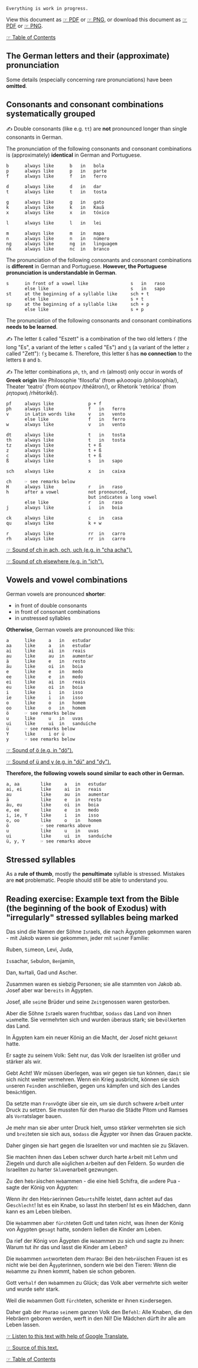 
`Everything is work in progress.`

View this document as [☞ PDF](https://github.com/deduke-men-a-selanna/angel/blob/main/Pronunciation.pdf) or [☞ PNG](https://github.com/deduke-men-a-selanna/angel/blob/main/Pronunciation.png), or download this document as [☞ PDF](https://raw.githubusercontent.com/deduke-men-a-selanna/angel/main/Pronunciation.pdf) or [☞ PNG](https://raw.githubusercontent.com/deduke-men-a-selanna/angel/main/Pronunciation.png).

[☞ Table of Contents](https://github.com/deduke-men-a-selanna/angel/blob/main/Readme.md)

The German letters and their (approximate) pronunciation
-

Some details (especially concerning rare pronunciations) have been **omitted**.

Consonants and consonant combinations systematically grouped
-

✍️ Double consonants (like e.g. `tt`) are **not** pronounced longer than single consonants in German.

The pronunciation of the following consonants and consonant combinations is (approximately) **identical** in German and Portuguese.

    b      always like      b   in   bola
    p      always like      p   in   parte
    f      always like      f   in   ferro

    d      always like      d   in   dar
    t      always like      t   in   tosta

    g      always like      g   in   gato
    k      always like      k   in   Kauã
    x      always like      x   in   tóxico

    l      always like      l   in   lei

    m      always like      m   in   mapa
    n      always like      n   in   número
    ng     always like      ng  in   linguagem
    nk     always like      nc  in   branco

The pronunciation of the following consonants and consonant combinations is **different** in German and Portuguese. **However, the Portuguese pronunciation is understandable in German**.

    s      in front of a vowel like                s   in   raso
           else like                               s   in   sapo
    st     at the beginning of a syllable like     sch + t
           else like                               s + t
    sp     at the beginning of a syllable like     sch + p
           else like                               s + p

The pronunciation of the following consonants and consonant combinations **needs to be learned**.

✍️ The letter `ß` called "Eszett" is a combination of the two old letters `ſ` (the long "Es", a variant of the letter `s` called "Es") and `ʒ` (a variant of the letter `z` called "Zett"): `ſʒ` became `ß`. Therefore, this letter `ß` has **no connection** to the letters `B` and `b`.

✍️ The letter combinations `ph`, `th`, and `rh` (almost) only occur in words of **Greek origin** like Philosophie 'filosofia' (from `φ`ιλοσοφία /philosophía/), Theater 'teatro' (from `θ`έατρον /théātron/), or Rhetorik 'retórica' (from `ῥ`ητορική /rhētorikḗ/).

    pf     always like             p + f
    ph     always like             f   in   ferro
    v      in Latin words like     v   in   vento
           else like               f   in   ferro
    w      always like             v   in   vento

    dt     always like             t   in   tosta
    th     always like             t   in   tosta
    tz     always like             t + ß
    z      always like             t + ß
    c      always like             t + ß
    ß      always like             s   in   sapo

    sch    always like             x   in   caixa

    ch     ☞ see remarks below
    H      always like             r   in   raso
    h      after a vowel           not pronounced,
                                   but indicates a long vowel
           else like               r   in   raso
    j      always like             i   in   boia

    ck     always like             c   in   casa
    qu     always like             k + w

    r      always like             rr  in   carro
    rh     always like             rr  in   carro

[☞ Sound of ch in ach, och, uch (e.g. in "cha acha").](https://upload.wikimedia.org/wikipedia/commons/0/0f/Voiceless_velar_fricative.ogg)

[☞ Sound of ch elsewhere (e.g. in "ich").](https://upload.wikimedia.org/wikipedia/commons/4/43/De-ich.ogg)

Vowels and vowel combinations
-

German vowels are pronounced **shorter**:
* in front of double consonants
* in front of consonant combinations
* in unstressed syllables

**Otherwise**, German vowels are pronounced like this:

    a      like     a   in   estudar
    aa     like     a   in   estudar
    ai     like     ai  in   reais
    au     like     au  in   aumentar
    ä      like     e   in   resto
    äu     like     oi  in   boia
    e      like     e   in   medo
    ee     like     e   in   medo
    ei     like     ai  in   reais
    eu     like     oi  in   boia
    i      like     i   in   isso
    ie     like     i   in   isso
    o      like     o   in   homem
    oo     like     o   in   homem
    ö      ☞ see remarks below
    u      like     u   in   uvas
    ui     like     ui  in   sanduíche
    ü      ☞ see remarks below
    Y      like     i or ü
    y      ☞ see remarks below

[☞ Sound of ö (e.g. in "dö").](https://upload.wikimedia.org/wikipedia/commons/5/53/Close-mid_front_rounded_vowel.ogg)

[☞ Sound of ü and y (e.g. in "dü" and "dy").](https://upload.wikimedia.org/wikipedia/commons/e/ea/Close_front_rounded_vowel.ogg)

**Therefore, the following vowels sound similar to each other in German.**

    a, aa        like     a   in   estudar
    ai, ei       like     ai  in   reais
    au           like     au  in   aumentar
    ä            like     e   in   resto
    äu, eu       like     oi  in   boia
    e, ee        like     e   in   medo
    i, ie, Y     like     i   in   isso
    o, oo        like     o   in   homem
    ö            ☞ see remarks above
    u            like     u   in   uvas
    ui           like     ui  in   sanduíche
    ü, y, Y      ☞ see remarks above

Stressed syllables
-

As a **rule of thumb**, mostly the **penultimate** syllable is stressed. Mistakes are **not** problematic. People should still be able to understand you.


Reading exercise: Example text from the Bible (the beginning of the book of Exodus) with "irregularly" stressed syllables being marked
-

Das sind die Namen der Söhne `Is`raels, die nach Ägypten gekommen waren - mit Jakob waren sie gekommen, jeder mit `sei`ner Famílie:

Ruben, `Si`meon, Levi, Juda,

`Is`sachar, `Se`bulon, `Ben`jamin,

Dan, `Naf`tali, Gad und Ascher.

Zusammen waren es siebzig Personen; sie alle stammten von Jakob ab. Josef aber war be`reits` in Ägypten.

Josef, alle `sei`ne Brüder und seine `Zeit`genossen waren gestorben.

Aber die Söhne `Is`raels waren fruchtbar, so`dass` das Land von ihnen `wim`melte. Sie vermehrten sich und wurden `ü`beraus stark; sie be`völ`kerten das Land.

In Ägypten kam ein neuer König an die Macht, der Josef nicht ge`kannt` hatte.

Er sagte zu seinem Volk: Seht nur, das Volk der Israeliten ist größer und stärker als wir.

Gebt Acht! Wir müssen überlegen, was wir gegen sie tun können, da`mit` sie sich nicht weiter vermehren. Wenn ein Krieg ausbricht, können sie sich `un`seren `Fein`den `an`schließen, gegen uns kämpfen und sich des Landes be`mäch`tigen.

Da setzte man `Fron`vögte über sie ein, um sie durch schwere `Ar`beit unter Druck zu setzen. Sie mussten für den `Pha`rao die Städte Pitom und Ramses als `Vor`ratslager bauen.

Je mehr man sie aber unter Druck hielt, umso stärker vermehrten sie sich und `brei`teten sie sich aus, so`dass` die Ägypter vor ihnen das Grauen packte.

Daher gingen sie hart gegen die Israeliten vor und machten sie zu Sklaven.

Sie machten ihnen das Leben schwer durch harte `Ar`beit mit Lehm und Ziegeln und durch alle `mög`lichen `Ar`beiten auf den Feldern. So wurden die Israeliten zu harter `Skla`venarbeit gezwungen.

Zu den he`brä`ischen `Heb`ammen - die eine hieß Schifra, die `an`dere Pua - sagte der König von Ägypten:

Wenn ihr den He`brä`erinnen Ge`burts`hilfe leistet, dann achtet auf das Ge`schlecht`! Ist es ein Knabe, so lasst ihn sterben! Ist es ein Mädchen, dann kann es am Leben bleiben.

Die `Heb`ammen aber `fürch`teten Gott und taten nicht, was ihnen der König von Ägypten ge`sagt` hatte, sondern ließen die Kinder am Leben.

Da rief der König von Ägypten die `Heb`ammen zu sich und sagte zu ihnen: Warum tut ihr das und lasst die Kinder am Leben?

Die `Heb`ammen `ant`worteten dem `Pha`rao: Bei den he`brä`ischen Frauen ist es nicht wie bei den Ä`gyp`terinnen, sondern wie bei den Tieren: Wenn die `Heb`amme zu ihnen kommt, haben sie schon geboren.

Gott ver`half` den `Heb`ammen zu Glück; das Volk aber vermehrte sich weiter und wurde sehr stark.

Weil die `Heb`ammen Gott `fürch`teten, schenkte er ihnen `Kin`dersegen.

Daher gab der `Pha`rao `sei`nem ganzen Volk den Be`fehl`: Alle Knaben, die den Hebräern geboren werden, werft in den Nil! Die Mädchen dürft ihr alle am Leben lassen.

[☞ Listen to this text with help of Google Translate.](https://translate.google.com/?hl=de&sl=de&tl=pt&text=Das%20sind%20die%20Namen%20der%20S%C3%B6hne%20Israels%2C%20die%20nach%20%C3%84gypten%20gekommen%20waren%20-%20mit%20Jakob%20waren%20sie%20gekommen%2C%20jeder%20mit%20seiner%20Familie%3A%09%0ARuben%2C%20Simeon%2C%20Levi%2C%20Juda%2C%09%0AIssachar%2C%20Sebulon%2C%20Benjamin%2C%09%0ADan%2C%20Naftali%2C%20Gad%20und%20Ascher.%09%0AZusammen%20waren%20es%20siebzig%20Personen%3B%20sie%20alle%20stammten%20von%20Jakob%20ab.%20Josef%20aber%20war%20bereits%20in%20%C3%84gypten.%09%0AJosef%2C%20alle%20seine%20Br%C3%BCder%20und%20seine%20Zeitgenossen%20waren%20gestorben.%09%0AAber%20die%20S%C3%B6hne%20Israels%20waren%20fruchtbar%2C%20sodass%20das%20Land%20von%20ihnen%20wimmelte.%20Sie%20vermehrten%20sich%20und%20wurden%20%C3%BCberaus%20stark%3B%20sie%20bev%C3%B6lkerten%20das%20Land.%09%0AIn%20%C3%84gypten%20kam%20ein%20neuer%20K%C3%B6nig%20an%20die%20Macht%2C%20der%20Josef%20nicht%20gekannt%20hatte.%09%0AEr%20sagte%20zu%20seinem%20Volk%3A%20Seht%20nur%2C%20das%20Volk%20der%20Israeliten%20ist%20gr%C3%B6%C3%9Fer%20und%20st%C3%A4rker%20als%20wir.%09%0AGebt%20Acht!%20Wir%20m%C3%BCssen%20%C3%BCberlegen%2C%20was%20wir%20gegen%20sie%20tun%20k%C3%B6nnen%2C%20damit%20sie%20sich%20nicht%20weiter%20vermehren.%20Wenn%20ein%20Krieg%20ausbricht%2C%20k%C3%B6nnen%20sie%20sich%20unseren%20Feinden%20anschlie%C3%9Fen%2C%20gegen%20uns%20k%C3%A4mpfen%20und%20sich%20des%20Landes%20bem%C3%A4chtigen.%09%0ADa%20setzte%20man%20Fronv%C3%B6gte%20%C3%BCber%20sie%20ein%2C%20um%20sie%20durch%20schwere%20Arbeit%20unter%20Druck%20zu%20setzen.%20Sie%20mussten%20f%C3%BCr%20den%20Pharao%20die%20St%C3%A4dte%20Pitom%20und%20Ramses%20als%20Vorratslager%20bauen.%09%0AJe%20mehr%20man%20sie%20aber%20unter%20Druck%20hielt%2C%20umso%20st%C3%A4rker%20vermehrten%20sie%20sich%20und%20breiteten%20sie%20sich%20aus%2C%20sodass%20die%20%C3%84gypter%20vor%20ihnen%20das%20Grauen%20packte.%09%0ADaher%20gingen%20sie%20hart%20gegen%20die%20Israeliten%20vor%20und%20machten%20sie%20zu%20Sklaven.%09%0ASie%20machten%20ihnen%20das%20Leben%20schwer%20durch%20harte%20Arbeit%20mit%20Lehm%20und%20Ziegeln%20und%20durch%20alle%20m%C3%B6glichen%20Arbeiten%20auf%20den%20Feldern.%20So%20wurden%20die%20Israeliten%20zu%20harter%20Sklavenarbeit%20gezwungen.%09%0AZu%20den%20hebr%C3%A4ischen%20Hebammen%20-%20die%20eine%20hie%C3%9F%20Schifra%2C%20die%20andere%20Pua%20-%20sagte%20der%20K%C3%B6nig%20von%20%C3%84gypten%3A%09%0AWenn%20ihr%20den%20Hebr%C3%A4erinnen%20Geburtshilfe%20leistet%2C%20dann%20achtet%20auf%20das%20Geschlecht!%20Ist%20es%20ein%20Knabe%2C%20so%20lasst%20ihn%20sterben!%20Ist%20es%20ein%20M%C3%A4dchen%2C%20dann%20kann%20es%20am%20Leben%20bleiben.%09%0ADie%20Hebammen%20aber%20f%C3%BCrchteten%20Gott%20und%20taten%20nicht%2C%20was%20ihnen%20der%20K%C3%B6nig%20von%20%C3%84gypten%20gesagt%20hatte%2C%20sondern%20lie%C3%9Fen%20die%20Kinder%20am%20Leben.%09%0ADa%20rief%20der%20K%C3%B6nig%20von%20%C3%84gypten%20die%20Hebammen%20zu%20sich%20und%20sagte%20zu%20ihnen%3A%20Warum%20tut%20ihr%20das%20und%20lasst%20die%20Kinder%20am%20Leben%3F%09%0ADie%20Hebammen%20antworteten%20dem%20Pharao%3A%20Bei%20den%20hebr%C3%A4ischen%20Frauen%20ist%20es%20nicht%20wie%20bei%20den%20%C3%84gypterinnen%2C%20sondern%20wie%20bei%20den%20Tieren%3A%20Wenn%20die%20Hebamme%20zu%20ihnen%20kommt%2C%20haben%20sie%20schon%20geboren.%09%0AGott%20verhalf%20den%20Hebammen%20zu%20Gl%C3%BCck%3B%20das%20Volk%20aber%20vermehrte%20sich%20weiter%20und%20wurde%20sehr%20stark.%09%0AWeil%20die%20Hebammen%20Gott%20f%C3%BCrchteten%2C%20schenkte%20er%20ihnen%20Kindersegen.%09%0ADaher%20gab%20der%20Pharao%20seinem%20ganzen%20Volk%20den%20Befehl%3A%20Alle%20Knaben%2C%20die%20den%20Hebr%C3%A4ern%20geboren%20werden%2C%20werft%20in%20den%20Nil!%20Die%20M%C3%A4dchen%20d%C3%BCrft%20ihr%20alle%20am%20Leben%20lassen.&op=translate)

[☞ Source of this text.](https://www.uibk.ac.at/theol/leseraum/bibel/ex1.html)

[☞ Table of Contents](https://github.com/deduke-men-a-selanna/angel/blob/main/Readme.md)


